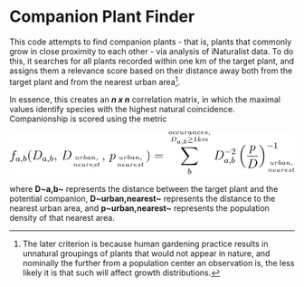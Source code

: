 # Companion Plant Finder

This code attempts to find companion plants - that is, plants that commonly grow in close proximity to each other - via analysis of iNaturalist data. To do this, it searches for all plants recorded within one km of the target plant, and assigns them a relevance score based on their distance away both from the target plant and from the nearest urban area[^1].

[^1]: The later criterion is because human gardening practice results in unnatural groupings of plants that would not appear in nature, and nominally the further from a population center an observation is, the less likely it is that such will affect growth distributions.

In essence, this creates an ***n x n*** correlation matrix, in which the maximal values identify species with the highest natural coincidence. Companionship is scored using the metric

<center>

![the score as a function of D sub a b; D sub nearest urban; and p sub nearest urban is defined to be the sum over all occurances within a kilometer range of D sub a b to the minus 2 times paren p sub nearest urban over D sub nearest urban close-paren to the minus 1.](CodeCogsEqn.svg)

</center>

where **D~a,b~** represents the distance between the target plant and the potential companion, **D~urban,nearest~** represents the distance to the nearest urban area, and **p~urban,nearest~** represents the population density of that nearest area.